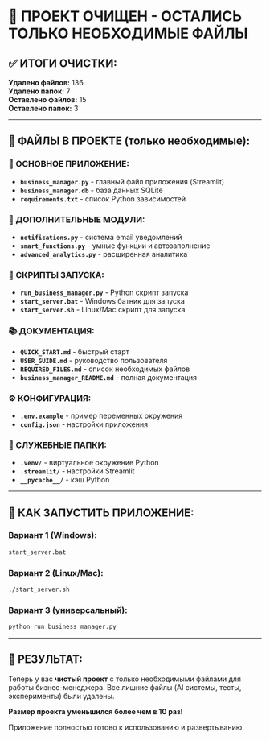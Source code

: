 # 🎯 ПРОЕКТ ОЧИЩЕН - ОСТАЛИСЬ ТОЛЬКО НЕОБХОДИМЫЕ ФАЙЛЫ

## ✅ ИТОГИ ОЧИСТКИ:

**Удалено файлов:** 136  
**Удалено папок:** 7  
**Оставлено файлов:** 15  
**Оставлено папок:** 3

---

## 📁 ФАЙЛЫ В ПРОЕКТЕ (только необходимые):

### 🎯 ОСНОВНОЕ ПРИЛОЖЕНИЕ:
- **`business_manager.py`** - главный файл приложения (Streamlit)
- **`business_manager.db`** - база данных SQLite
- **`requirements.txt`** - список Python зависимостей

### 🔧 ДОПОЛНИТЕЛЬНЫЕ МОДУЛИ:
- **`notifications.py`** - система email уведомлений
- **`smart_functions.py`** - умные функции и автозаполнение
- **`advanced_analytics.py`** - расширенная аналитика

### 🚀 СКРИПТЫ ЗАПУСКА:
- **`run_business_manager.py`** - Python скрипт запуска
- **`start_server.bat`** - Windows батник для запуска
- **`start_server.sh`** - Linux/Mac скрипт для запуска

### 📚 ДОКУМЕНТАЦИЯ:
- **`QUICK_START.md`** - быстрый старт
- **`USER_GUIDE.md`** - руководство пользователя
- **`REQUIRED_FILES.md`** - список необходимых файлов
- **`business_manager_README.md`** - полная документация

### ⚙️ КОНФИГУРАЦИЯ:
- **`.env.example`** - пример переменных окружения
- **`config.json`** - настройки приложения

### 📁 СЛУЖЕБНЫЕ ПАПКИ:
- **`.venv/`** - виртуальное окружение Python
- **`.streamlit/`** - настройки Streamlit
- **`__pycache__/`** - кэш Python

---

## 🚀 КАК ЗАПУСТИТЬ ПРИЛОЖЕНИЕ:

### Вариант 1 (Windows):
```bash
start_server.bat
```

### Вариант 2 (Linux/Mac):
```bash
./start_server.sh
```

### Вариант 3 (универсальный):
```bash
python run_business_manager.py
```

---

## 🎉 РЕЗУЛЬТАТ:

Теперь у вас **чистый проект** с только необходимыми файлами для работы бизнес-менеджера. Все лишние файлы (AI системы, тесты, эксперименты) были удалены.

**Размер проекта уменьшился более чем в 10 раз!**

Приложение полностью готово к использованию и развертыванию.
